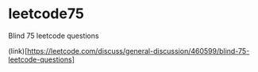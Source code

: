 # leetcode75
Blind 75 leetcode questions

(link)[https://leetcode.com/discuss/general-discussion/460599/blind-75-leetcode-questions]
